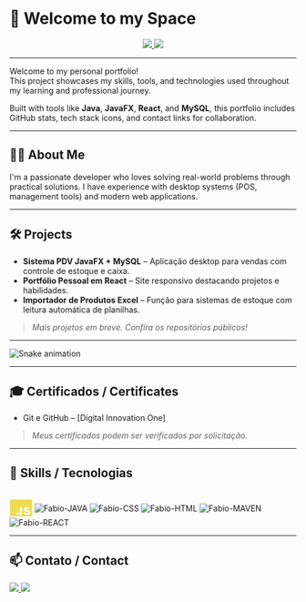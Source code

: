 # 💼 Welcome to my Space

<!-- GitHub Stats -->
<div align="center">
  <a href="https://github.com/CafeNoCodigo">
    <img height="180em" src="https://github-readme-stats.vercel.app/api?username=CafeNoCodigo&show_icons=true&theme=radical" />
    <img height="180em" src="https://github-readme-stats.vercel.app/api/top-langs/?username=CafeNoCodigo&layout=compact&theme=radical" />
  </a>
</div>

---

Welcome to my personal portfolio!  
This project showcases my skills, tools, and technologies used throughout my learning and professional journey.

Built with tools like **Java**, **JavaFX**, **React**, and **MySQL**, this portfolio includes GitHub stats, tech stack icons, and contact links for collaboration.

---

## 👨‍💻 About Me
I'm a passionate developer who loves solving real-world problems through practical solutions. I have experience with desktop systems (POS, management tools) and modern web applications.

---

## 🛠️  Projects

- **Sistema PDV JavaFX + MySQL** – Aplicação desktop para vendas com controle de estoque e caixa.
- **Portfólio Pessoal em React** – Site responsivo destacando projetos e habilidades.
- **Importador de Produtos Excel** – Função para sistemas de estoque com leitura automática de planilhas.

> _Mais projetos em breve. Confira os repositórios públicos!_

---

![Snake animation](https://github.com/CafeNoCodigo/Remodel_Portifolio/blob/output/dist/github-contribution-grid-snake.svg)

---

## 🎓 Certificados / Certificates
- Git e GitHub – [Digital Innovation One]

> _Meus certificados podem ser verificados por solicitação._

---

## 🚀 Skills / Tecnologias

<div style="display: inline_block"><br>
  <img align="center" alt="Fabio-JS" height="30" width="40" src="https://raw.githubusercontent.com/devicons/devicon/master/icons/javascript/javascript-plain.svg">
  <img align="center" alt="Fabio-JAVA" height="30" width="40" src="https://cdn.jsdelivr.net/gh/devicons/devicon@latest/icons/java/java-original.svg">
  <img align="center" alt="Fabio-CSS" height="30" width="40" src="https://cdn.jsdelivr.net/gh/devicons/devicon@latest/icons/css3/css3-original.svg">
  <img align="center" alt="Fabio-HTML" height="30" width="40" src="https://cdn.jsdelivr.net/gh/devicons/devicon@latest/icons/html5/html5-original.svg">
  <img align="center" alt="Fabio-MAVEN" height="30" width="40" src="https://cdn.jsdelivr.net/gh/devicons/devicon@latest/icons/maven/maven-original.svg">
  <img align="center" alt="Fabio-REACT" height="30" width="40" src="https://cdn.jsdelivr.net/gh/devicons/devicon@latest/icons/react/react-original.svg" />
</div>

---

## 📫 Contato / Contact

<div>
  <a href="mailto:fabiaochirindzamainato@gmail.com">
    <img src="https://img.shields.io/badge/-Gmail-%23333?style=for-the-badge&logo=gmail&logoColor=white" target="_blank">
  </a>
  <a href="https://www.linkedin.com/in/fabiao-chirindza-mainato/" target="_blank">
    <img src="https://img.shields.io/badge/-LinkedIn-%230077B5?style=for-the-badge&logo=linkedin&logoColor=white" target="_blank">
  </a>
</div>
